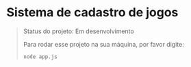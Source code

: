 <h1> Sistema de cadastro de jogos </h1>

> Status do projeto: Em desenvolvimento
>
> Para rodar esse projeto na sua máquina, por favor digite:
>
> ```
> node app.js
>
> ```
